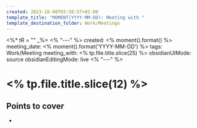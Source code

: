 ```yaml
---
created: 2023-10-08T03:58:57+02:00
template_title: "MOMENT(YYYY-MM-DD)꞉ Meeting with "
template_destination_folder: Work/Meetings
---
```

<%* tR = "" _%>
<% "---" %>
created: <% moment().format() %>
meeting_date: <% moment().format('YYYY-MM-DD') %>
tags: Work/Meeting
meeting_with: <% tp.file.title.slice(25) %>
obsidianUIMode: source
obsidianEditingMode: live
<% "---" %>
# <% tp.file.title.slice(12) %>

## Points to cover

- 